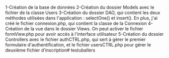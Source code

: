 1-Création de la base de données
2-Création du dossier Models avec le fichier de la classe Users
3-Création du dossier DAO, qui contient les deux méthodes utilisées dans l'application : selectOne() et insert().
En plus, j'ai créé le fichier connexion.php, qui contient la classe de la Connexion
4-Création de la vue dans le dossier Views. On peut activer le fichier formView.php pour avoir accès à l'interface utilisateur
5-Création du dossier Controllers avec le fichier authCTRL.php, qui sert à gérer le premier formulaire d'authentification,
et le fichier usersCTRL.php pour gérer le deuxième fichier d'inscription# testuballers
